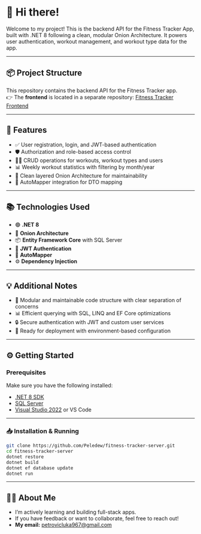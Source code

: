 # 👋 Hi there!

Welcome to my project! This is the backend API for the Fitness Tracker App, built with .NET 8 following a clean, modular Onion Architecture. It powers user authentication, workout management, and workout type data for the app.

---

## 📦 Project Structure

This repository contains the backend API for the Fitness Tracker app.  
👉 The **frontend** is located in a separate repository: [Fitness Tracker Frontend](https://github.com/Peledew/fitness-tracker-client)

---

## 🚀 Features

- ✅ User registration, login, and JWT-based authentication
- 🛡️ Authorization and role-based access control
- 🏋️‍♀️ CRUD operations for workouts, workout types and users
- 📊 Weekly workout statistics with filtering by month/year
- 📁 Clean layered Onion Architecture for maintainability
- 🔧 AutoMapper integration for DTO mapping

---

## 📚 Technologies Used

- 🟢 **.NET 8**
- 🧱 **Onion Architecture**
- 📦 **Entity Framework Core** with SQL Server
- 🔐 **JWT Authentication**
- 🔄 **AutoMapper**
- ⚙️ **Dependency Injection**

---

## 💡 Additional Notes

- 🧠 Modular and maintainable code structure with clear separation of concerns
- 📊 Efficient querying with SQL, LINQ and EF Core optimizations
- 🔒 Secure authentication with JWT and custom user services
- 🚀 Ready for deployment with environment-based configuration

---

## ⚙️ Getting Started

### Prerequisites

Make sure you have the following installed:

- [.NET 8 SDK](https://dotnet.microsoft.com/download)
- [SQL Server](https://www.microsoft.com/en-us/sql-server/sql-server-downloads)
- [Visual Studio 2022](https://visualstudio.microsoft.com/) or VS Code

---

### 📥 Installation & Running

```bash
git clone https://github.com/Peledew/fitness-tracker-server.git
cd fitness-tracker-server
dotnet restore
dotnet build
dotnet ef database update
dotnet run
```

---

## 🙋‍♂️ About Me
- I’m actively learning and building full-stack apps.
- If you have feedback or want to collaborate, feel free to reach out!
- **My email:** petrovicluka967@gmail.com
